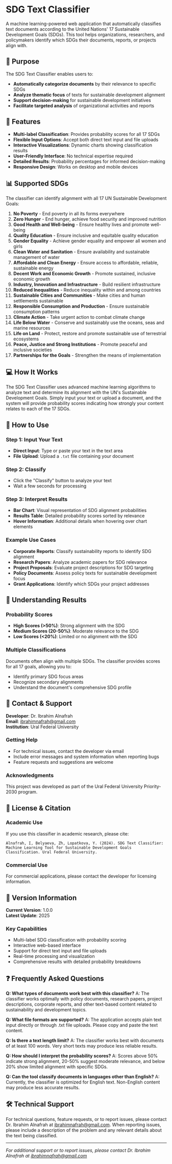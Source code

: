# SDG Text Classifier

A machine learning-powered web application that automatically classifies text documents according to the United Nations' 17 Sustainable Development Goals (SDGs). This tool helps organizations, researchers, and policymakers identify which SDGs their documents, reports, or projects align with.

## 🎯 Purpose

The SDG Text Classifier enables users to:
- **Automatically categorize documents** by their relevance to specific SDGs
- **Analyze thematic focus** of texts for sustainable development alignment
- **Support decision-making** for sustainable development initiatives
- **Facilitate targeted analysis** of organizational activities and reports

## 🚀 Features

- **Multi-label Classification**: Provides probability scores for all 17 SDGs
- **Flexible Input Options**: Accept both direct text input and file uploads
- **Interactive Visualizations**: Dynamic charts showing classification results
- **User-Friendly Interface**: No technical expertise required
- **Detailed Results**: Probability percentages for informed decision-making
- **Responsive Design**: Works on desktop and mobile devices

## 📊 Supported SDGs

The classifier can identify alignment with all 17 UN Sustainable Development Goals:

1. **No Poverty** - End poverty in all its forms everywhere
2. **Zero Hunger** - End hunger, achieve food security and improved nutrition
3. **Good Health and Well-being** - Ensure healthy lives and promote well-being
4. **Quality Education** - Ensure inclusive and equitable quality education
5. **Gender Equality** - Achieve gender equality and empower all women and girls
6. **Clean Water and Sanitation** - Ensure availability and sustainable management of water
7. **Affordable and Clean Energy** - Ensure access to affordable, reliable, sustainable energy
8. **Decent Work and Economic Growth** - Promote sustained, inclusive economic growth
9. **Industry, Innovation and Infrastructure** - Build resilient infrastructure
10. **Reduced Inequalities** - Reduce inequality within and among countries
11. **Sustainable Cities and Communities** - Make cities and human settlements sustainable
12. **Responsible Consumption and Production** - Ensure sustainable consumption patterns
13. **Climate Action** - Take urgent action to combat climate change
14. **Life Below Water** - Conserve and sustainably use the oceans, seas and marine resources
15. **Life on Land** - Protect, restore and promote sustainable use of terrestrial ecosystems
16. **Peace, Justice and Strong Institutions** - Promote peaceful and inclusive societies
17. **Partnerships for the Goals** - Strengthen the means of implementation

## 💻 How It Works

The SDG Text Classifier uses advanced machine learning algorithms to analyze text and determine its alignment with the UN's Sustainable Development Goals. Simply input your text or upload a document, and the system will provide probability scores indicating how strongly your content relates to each of the 17 SDGs.

## 📝 How to Use

### Step 1: Input Your Text
- **Direct Input**: Type or paste your text in the text area
- **File Upload**: Upload a `.txt` file containing your document

### Step 2: Classify
- Click the "Classify" button to analyze your text
- Wait a few seconds for processing

### Step 3: Interpret Results
- **Bar Chart**: Visual representation of SDG alignment probabilities
- **Results Table**: Detailed probability scores sorted by relevance
- **Hover Information**: Additional details when hovering over chart elements

### Example Use Cases
- **Corporate Reports**: Classify sustainability reports to identify SDG alignment
- **Research Papers**: Analyze academic papers for SDG relevance
- **Project Proposals**: Evaluate project descriptions for SDG targeting
- **Policy Documents**: Assess policy texts for sustainable development focus
- **Grant Applications**: Identify which SDGs your project addresses

## 🎯 Understanding Results

### Probability Scores
- **High Scores (>50%)**: Strong alignment with the SDG
- **Medium Scores (20-50%)**: Moderate relevance to the SDG
- **Low Scores (<20%)**: Limited or no alignment with the SDG

### Multiple Classifications
Documents often align with multiple SDGs. The classifier provides scores for all 17 goals, allowing you to:
- Identify primary SDG focus areas
- Recognize secondary alignments
- Understand the document's comprehensive SDG profile

## 📧 Contact & Support

**Developer**: Dr. Ibrahim Alnafrah  
**Email**: ibrahimnafrah@gmail.com  
**Institution**: Ural Federal University

### Getting Help
- For technical issues, contact the developer via email
- Include error messages and system information when reporting bugs
- Feature requests and suggestions are welcome

### Acknowledgments
This project was developed as part of the Ural Federal University Priority-2030 program.

## 📄 License & Citation

### Academic Use
If you use this classifier in academic research, please cite:
```
Alnafrah, I, Belyaeva, Zh, Lopatkova, Y. (2024). SDG Text Classifier: Machine Learning Tool for Sustainable Development Goals Classification. Ural Federal University.
```

### Commercial Use
For commercial applications, please contact the developer for licensing information.

## 🔄 Version Information

**Current Version**: 1.0.0  
**Latest Update**: 2025

### Key Capabilities
- Multi-label SDG classification with probability scoring
- Interactive web-based interface
- Support for direct text input and file uploads
- Real-time processing and visualization
- Comprehensive results with detailed probability breakdowns

## ❓ Frequently Asked Questions

**Q: What types of documents work best with this classifier?**
A: The classifier works optimally with policy documents, research papers, project descriptions, corporate reports, and other text-based content related to sustainability and development topics.

**Q: What file formats are supported?**
A: The application accepts plain text input directly or through .txt file uploads. Please copy and paste the text content.

**Q: Is there a text length limit?**
A: The classifier works best with documents of at least 100 words. Very short texts may produce less reliable results.

**Q: How should I interpret the probability scores?**
A: Scores above 50% indicate strong alignment, 20-50% suggest moderate relevance, and below 20% show limited alignment with specific SDGs.

**Q: Can the tool classify documents in languages other than English?**
A: Currently, the classifier is optimized for English text. Non-English content may produce less accurate results.

## 🛠️ Technical Support

For technical questions, feature requests, or to report issues, please contact Dr. Ibrahim Alnafrah at ibrahimnafrah@gmail.com. When reporting issues, please include a description of the problem and any relevant details about the text being classified.

---

*For additional support or to report issues, please contact Dr. Ibrahim Alnafrah at ibrahimnafrah@gmail.com*
